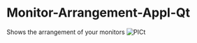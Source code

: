 # Monitor-Arrangement-Appl-Qt
Shows the arrangement of your monitors
![PICt]([URL](https://github.com/Rick-laboratory/Monitor-Arrangement-Appl-Qt/blob/main/Qt.PNG)https://github.com/Rick-laboratory/Monitor-Arrangement-Appl-Qt/blob/main/Qt.PNG)
